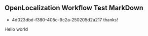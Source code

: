 ## OpenLocalization Workflow Test MarkDown
* 4d023dbd-f380-405c-9c2a-250205d2a217 
thanks!

Hello world